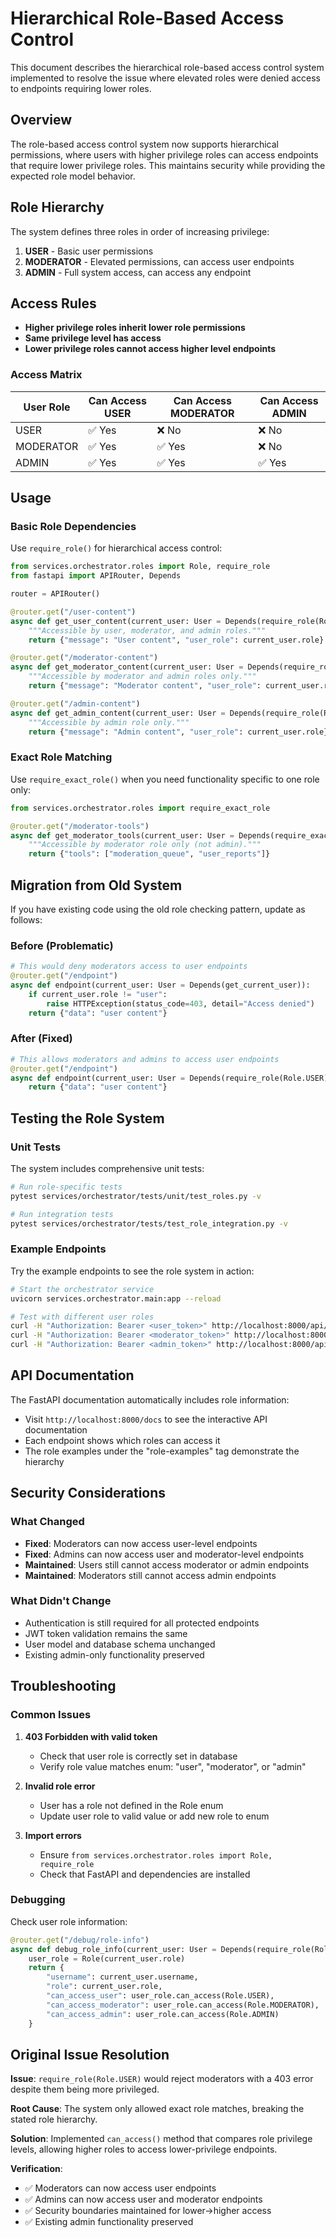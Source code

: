 # Hierarchical Role-Based Access Control

This document describes the hierarchical role-based access control system implemented to resolve the issue where elevated roles were denied access to endpoints requiring lower roles.

## Overview

The role-based access control system now supports hierarchical permissions, where users with higher privilege roles can access endpoints that require lower privilege roles. This maintains security while providing the expected role model behavior.

## Role Hierarchy

The system defines three roles in order of increasing privilege:

1. **USER** - Basic user permissions
2. **MODERATOR** - Elevated permissions, can access user endpoints  
3. **ADMIN** - Full system access, can access any endpoint

## Access Rules

- **Higher privilege roles inherit lower role permissions**
- **Same privilege level has access**
- **Lower privilege roles cannot access higher level endpoints**

### Access Matrix

| User Role | Can Access USER | Can Access MODERATOR | Can Access ADMIN |
|-----------|----------------|---------------------|------------------|
| USER      | ✅ Yes         | ❌ No               | ❌ No            |
| MODERATOR | ✅ Yes         | ✅ Yes              | ❌ No            |
| ADMIN     | ✅ Yes         | ✅ Yes              | ✅ Yes           |

## Usage

### Basic Role Dependencies

Use `require_role()` for hierarchical access control:

```python
from services.orchestrator.roles import Role, require_role
from fastapi import APIRouter, Depends

router = APIRouter()

@router.get("/user-content")
async def get_user_content(current_user: User = Depends(require_role(Role.USER))):
    """Accessible by user, moderator, and admin roles."""
    return {"message": "User content", "user_role": current_user.role}

@router.get("/moderator-content") 
async def get_moderator_content(current_user: User = Depends(require_role(Role.MODERATOR))):
    """Accessible by moderator and admin roles only."""
    return {"message": "Moderator content", "user_role": current_user.role}

@router.get("/admin-content")
async def get_admin_content(current_user: User = Depends(require_role(Role.ADMIN))):
    """Accessible by admin role only."""
    return {"message": "Admin content", "user_role": current_user.role}
```

### Exact Role Matching

Use `require_exact_role()` when you need functionality specific to one role only:

```python
from services.orchestrator.roles import require_exact_role

@router.get("/moderator-tools")
async def get_moderator_tools(current_user: User = Depends(require_exact_role(Role.MODERATOR))):
    """Accessible by moderator role only (not admin)."""
    return {"tools": ["moderation_queue", "user_reports"]}
```

## Migration from Old System

If you have existing code using the old role checking pattern, update as follows:

### Before (Problematic)
```python
# This would deny moderators access to user endpoints
@router.get("/endpoint")
async def endpoint(current_user: User = Depends(get_current_user)):
    if current_user.role != "user":
        raise HTTPException(status_code=403, detail="Access denied")
    return {"data": "user content"}
```

### After (Fixed)
```python
# This allows moderators and admins to access user endpoints
@router.get("/endpoint")
async def endpoint(current_user: User = Depends(require_role(Role.USER))):
    return {"data": "user content"}
```

## Testing the Role System

### Unit Tests

The system includes comprehensive unit tests:

```bash
# Run role-specific tests
pytest services/orchestrator/tests/unit/test_roles.py -v

# Run integration tests
pytest services/orchestrator/tests/test_role_integration.py -v
```

### Example Endpoints

Try the example endpoints to see the role system in action:

```bash
# Start the orchestrator service
uvicorn services.orchestrator.main:app --reload

# Test with different user roles
curl -H "Authorization: Bearer <user_token>" http://localhost:8000/api/v1/examples/user-content
curl -H "Authorization: Bearer <moderator_token>" http://localhost:8000/api/v1/examples/user-content
curl -H "Authorization: Bearer <admin_token>" http://localhost:8000/api/v1/examples/user-content
```

## API Documentation

The FastAPI documentation automatically includes role information:

- Visit `http://localhost:8000/docs` to see the interactive API documentation
- Each endpoint shows which roles can access it
- The role examples under the "role-examples" tag demonstrate the hierarchy

## Security Considerations

### What Changed
- **Fixed**: Moderators can now access user-level endpoints
- **Fixed**: Admins can now access user and moderator-level endpoints
- **Maintained**: Users still cannot access moderator or admin endpoints
- **Maintained**: Moderators still cannot access admin endpoints

### What Didn't Change
- Authentication is still required for all protected endpoints
- JWT token validation remains the same
- User model and database schema unchanged
- Existing admin-only functionality preserved

## Troubleshooting

### Common Issues

1. **403 Forbidden with valid token**
   - Check that user role is correctly set in database
   - Verify role value matches enum: "user", "moderator", or "admin"

2. **Invalid role error**
   - User has a role not defined in the Role enum
   - Update user role to valid value or add new role to enum

3. **Import errors**
   - Ensure `from services.orchestrator.roles import Role, require_role`
   - Check that FastAPI and dependencies are installed

### Debugging

Check user role information:

```python
@router.get("/debug/role-info")
async def debug_role_info(current_user: User = Depends(require_role(Role.USER))):
    user_role = Role(current_user.role)
    return {
        "username": current_user.username,
        "role": current_user.role,
        "can_access_user": user_role.can_access(Role.USER),
        "can_access_moderator": user_role.can_access(Role.MODERATOR),
        "can_access_admin": user_role.can_access(Role.ADMIN)
    }
```

## Original Issue Resolution

**Issue**: `require_role(Role.USER)` would reject moderators with a 403 error despite them being more privileged.

**Root Cause**: The system only allowed exact role matches, breaking the stated role hierarchy.

**Solution**: Implemented `can_access()` method that compares role privilege levels, allowing higher roles to access lower-privilege endpoints.

**Verification**: 
- ✅ Moderators can now access user endpoints
- ✅ Admins can now access user and moderator endpoints  
- ✅ Security boundaries maintained for lower→higher access
- ✅ Existing admin functionality preserved